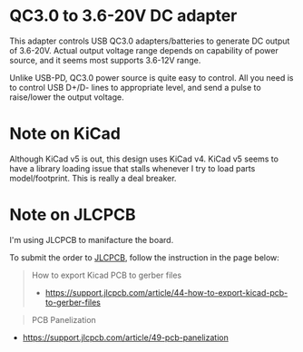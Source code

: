 # QC3.0 to 3.6-20V DC adapter

This adapter controls USB QC3.0 adapters/batteries to generate DC output of 3.6-20V.
Actual output voltage range depends on capability of power source, and it seems most supports 3.6-12V range.

Unlike USB-PD, QC3.0 power source is quite easy to control.
All you need is to control USB D+/D- lines to appropriate level, and send a pulse to raise/lower the output voltage.

# Note on KiCad

Although KiCad v5 is out, this design uses KiCad v4.
KiCad v5 seems to have a library loading issue that stalls whenever I try to load parts model/footprint.
This is really a deal breaker.

# Note on JLCPCB

I'm using JLCPCB to manifacture the board.

To submit the order to [JLCPCB](https://jlcpcb.com/), follow the instruction in the page below:

> How to export Kicad PCB to gerber files
> - https://support.jlcpcb.com/article/44-how-to-export-kicad-pcb-to-gerber-files

> PCB Panelization
- https://support.jlcpcb.com/article/49-pcb-panelization

